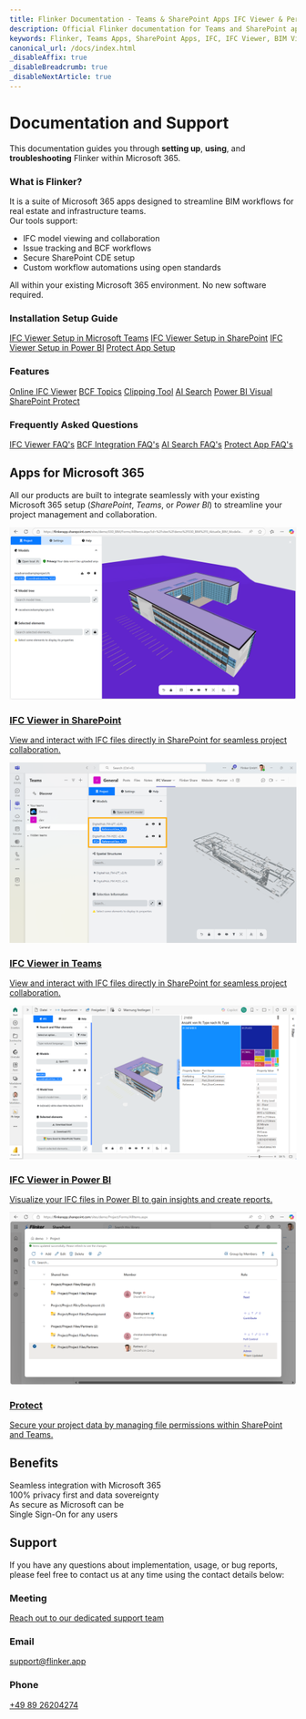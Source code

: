 ```yaml
---
title: Flinker Documentation - Teams & SharePoint Apps IFC Viewer & Permissions Management
description: Official Flinker documentation for Teams and SharePoint apps. Learn how to use the IFC Viewer for BIM files and manage sharing and permissions with our comprehensive guides.
keywords: Flinker, Teams Apps, SharePoint Apps, IFC, IFC Viewer, BIM Viewer, Sharing Permissions, Permissions Management, Documentation, IFC GPT, IFC Microsoft, AI, PowerBI, Power Automate
canonical_url: /docs/index.html
_disableAffix: true
_disableBreadcrumb: true
_disableNextArticle: true
---
```


# Documentation and Support

This documentation guides you through **setting up**, **using**, and **troubleshooting** Flinker within Microsoft 365. 

### What is Flinker?
It is a suite of Microsoft 365 apps designed to streamline BIM workflows for real estate and infrastructure teams.  
Our tools support: 
- IFC model viewing and collaboration 
- Issue tracking and BCF workflows 
- Secure SharePoint CDE setup 
- Custom workflow automations using open standards 

All within your existing Microsoft 365 environment. No new software required.

<!-- Vertical Cards -->
<div class="vertical-card-container">
  <div class="vertical-card">
    <div class="vertical-card-content">
      <h3 class="card-title">Installation Setup Guide</h3>
      <a href="/docs/setting-up-the-ifc-viewer-in-microsoft-teams.html" class="card-link">IFC Viewer Setup in Microsoft Teams</a>
      <a href="/docs/viewer-app-installation-with-admin-approval.html" class="card-link">IFC Viewer Setup in SharePoint</a>
      <a href="/docs/ifc-viewer-installation-for-power-bi.html" class="card-link">IFC Viewer Setup in Power BI</a>
      <a href="/docs/installation.html" class="card-link">Protect App Setup</a>
    </div>
  </div>
  <div class="vertical-card">
    <div class="vertical-card-content">
      <h3 class="card-title">Features</h3>
      <a href="/docs/ifc-viewer.html" class="card-link">Online IFC Viewer</a>
      <a href="/docs/ifc-bcf.html" class="card-link">BCF Topics</a>
      <a href="/docs/faq-ifc-viewer.html" class="card-link">Clipping Tool</a>
      <a href="/docs/ai-search.html" class="card-link">AI Search</a>
      <a href="/docs/ifc-power-bi.html" class="card-link">Power BI Visual</a>
      <a href="/docs/share-features.html" class="card-link">SharePoint Protect</a>
    </div>
  </div>
  <div class="vertical-card">
    <div class="vertical-card-content">
      <h3 class="card-title">Frequently Asked Questions</h3>
      <a href="/docs/faq-ifc-viewer.html" class="card-link">IFC Viewer FAQ's</a>
      <a href="/docs/ifc-bcf.html" class="card-link">BCF Integration FAQ's</a>
      <a href="/docs/ai-search.html" class="card-link">AI Search FAQ's</a>
      <a href="/docs/faq-share-app-for-microsoft-sharepoint.html" class="card-link">Protect App FAQ's</a>
    </div>
  </div>  
</div>

## Apps for Microsoft 365
All our products are built to integrate seamlessly with your existing Microsoft 365 setup (*SharePoint*, *Teams*, or *Power BI*) to streamline your project management and collaboration.

<!-- Horizontal Cards -->
<div class="horizontal-card-container"> 
  <a href="/docs/ifc-viewer-for-sharepoint.html" class="horizontal-card">
    <img 
      src="/_media/sharepoint-document-library-view-ifc-file.png" 
      alt="IFC Viewer">
    <div class="horizontal-card-content">
      <h3 class="card-title">IFC Viewer in SharePoint</h3>
      <p class="card-description">View and interact with IFC files directly in SharePoint for seamless project collaboration.</p>
    </div>
  </a>
  <a href="/docs/setting-up-the-ifc-viewer-in-microsoft-teams.html" class="horizontal-card">
    <img 
      src="/_media/teams-apps-ifc-viewer-ifc-files-from-settings-load-automatically.png" 
      alt="IFC Viewer in Teams">
    <div class="horizontal-card-content">
      <h3 class="card-title">IFC Viewer in Teams</h3>
      <p class="card-description">View and interact with IFC files directly in SharePoint for seamless project collaboration.</p>
    </div>
  </a>
  <a href="/docs/ifc-power-bi.html" class="horizontal-card">
    <img 
      src="/_media/ifc-viewer-app-microsoft-power-bi-in-microsoft-appsource-store.png" 
      alt="IFC Viewer in Teams">
    <div class="horizontal-card-content">
      <h3 class="card-title">IFC Viewer in Power BI</h3>
      <p class="card-description">Visualize your IFC files in Power BI to gain insights and create reports.</p>
    </div>
  </a>
  <a href="/docs/share-features.html" class="horizontal-card">
    <img 
      src="/_media/list-permissions-in-share-app.png" 
      alt="Share">
    <div class="horizontal-card-content">
      <h3 class="card-title">Protect</h3>
      <p class="card-description">Secure your project data by managing file permissions within SharePoint and Teams.</p>
    </div>
  </a>
</div>

## Benefits

<div class="benefits-container">
  <div class="benefit-item">
    <span class="benefit-icon"><i class="ms-Icon ms-Icon--AppIconDefaultAdd"></i></span>
    <span class="benefit-text">Seamless integration with Microsoft 365</span>
  </div>
  <div class="benefit-item">
    <span class="benefit-icon"><i class="ms-Icon ms-Icon--Lock"></i></span>
    <span class="benefit-text">100% privacy first and data sovereignty</span>
  </div>
  <div class="benefit-item">
    <span class="benefit-icon"><i class="ms-Icon ms-Icon--Shield"></i></span>
    <span class="benefit-text">As secure as Microsoft can be</span>
  </div>
  <div class="benefit-item">
    <span class="benefit-icon"><i class="ms-Icon ms-Icon--Signin"></i></span>
    <span class="benefit-text">Single Sign-On for any users</span>
  </div>
</div>

## Support

If you have any questions about implementation, usage, or bug reports, please feel free to contact us at any time using the contact details below:

<!-- Benefits Container for Contact Information -->
<div class="benefits-container">
  <div class="benefit-item">
    <span class="benefit-text">
      <h3 class="card-title">Meeting</h3>
      <a href="https://outlook.office365.com/book/SupportConsultingonlinemeeting@flinker.app/" class="contact-link">Reach out to our dedicated support team</a>
    </span>
  </div>
  <div class="benefit-item">
    <span class="benefit-text">
      <h3 class="card-title">Email</h3>
      <a href="mailto:support@flinker.app" class="contact-link">support@flinker.app</a>
    </span>
  </div>
  <div class="benefit-item">
    <span class="benefit-text">
      <h3 class="card-title">Phone</h3>
      <a href="tel:+498926204274" class="contact-link">+49 89 26204274</a>
    </span>
  </div>
</div>
